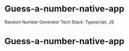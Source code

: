 # Guess-a-number-native-app

Random Number Generator
Tech Stack:
Typescript, JS

# Guess-a-number-native-app
